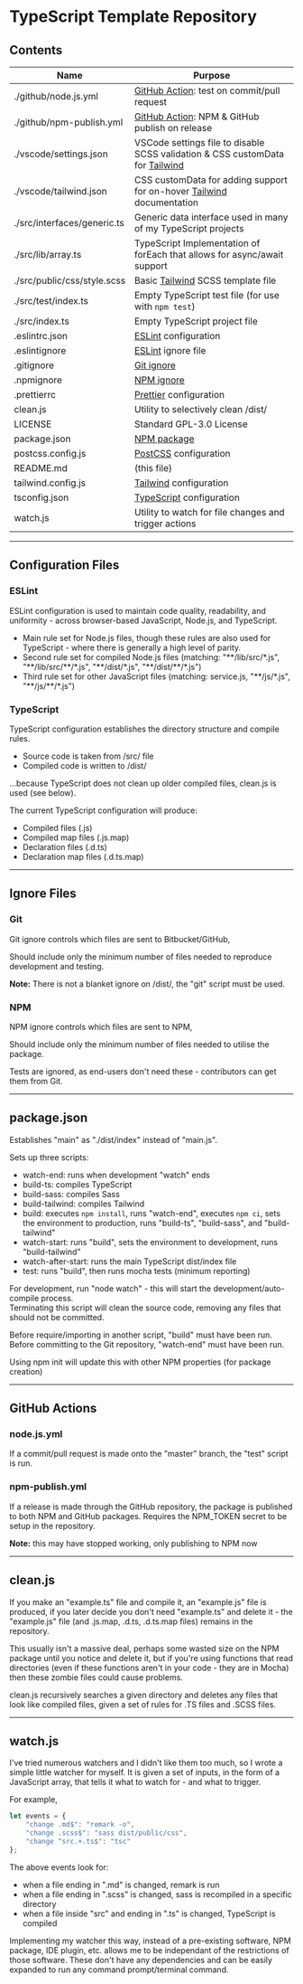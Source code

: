 # TypeScript Template Repository

## Contents

| Name                        | Purpose                                                                                                   |
| --------------------------- | --------------------------------------------------------------------------------------------------------- |
| ./github/node.js.yml        | [GitHub Action](https://github.com/features/actions): test on commit/pull request                         |
| ./github/npm-publish.yml    | [GitHub Action](https://github.com/features/actions): NPM & GitHub publish on release                     |
| ./vscode/settings.json      | VSCode settings file to disable SCSS validation & CSS customData for [Tailwind](https://tailwindcss.com/) |
| ./vscode/tailwind.json      | CSS customData for adding support for on-hover [Tailwind](https://tailwindcss.com/) documentation         |
| ./src/interfaces/generic.ts | Generic data interface used in many of my TypeScript projects                                             |
| ./src/lib/array.ts          | TypeScript Implementation of forEach that allows for async/await support                                  |
| ./src/public/css/style.scss | Basic [Tailwind](https://tailwindcss.com/) SCSS template file                                             |
| ./src/test/index.ts         | Empty TypeScript test file (for use with `npm test`)                                                      |
| ./src/index.ts              | Empty TypeScript project file                                                                             |
| .eslintrc.json              | [ESLint](eslint.org/) configuration                                                                       |
| .eslintignore               | [ESLint](eslint.org/) ignore file                                                                         |
| .gitignore                  | [Git ignore](https://git-scm.com/docs/gitignore)                                                          |
| .npmignore                  | [NPM ignore](https://docs.npmjs.com/using-npm/developers.html#keeping-files-out-of-your-package)          |
| .prettierrc                 | [Prettier](https://prettier.io/) configuration                                                            |
| clean.js                    | Utility to selectively clean /dist/                                                                       |
| LICENSE                     | Standard GPL-3.0 License                                                                                  |
| package.json                | [NPM package](https://docs.npmjs.com/files/package.json)                                                  |
| postcss.config.js           | [PostCSS](https://postcss.org/) configuration                                                             |
| README.md                   | (this file)                                                                                               |
| tailwind.config.js          | [Tailwind](https://tailwindcss.com/) configuration                                                        |
| tsconfig.json               | [TypeScript](https://www.typescriptlang.org/docs/handbook/tsconfig-json.html) configuration               |
| watch.js                    | Utility to watch for file changes and trigger actions                                                     |

---

## Configuration Files

### ESLint

ESLint configuration is used to maintain code quality, readability, and uniformity - across browser-based JavaScript, Node.js, and TypeScript.

-   Main rule set for Node.js files, though these rules are also used for TypeScript - where there is generally a high level of parity.
-   Second rule set for compiled Node.js files (matching: "\*\*/lib/src/\*.js", "\*\*/lib/src/\*\*/\*.js", "\*\*/dist/\*.js", "\*\*/dist/\*\*/\*.js")
-   Third rule set for other JavaScript files (matching: service.js, "\*\*/js/\*.js", "\*\*/js/\*\*/\*.js")

### TypeScript

TypeScript configuration establishes the directory structure and compile rules.

-   Source code is taken from /src/ file
-   Compiled code is written to /dist/

...because TypeScript does not clean up older compiled files, clean.js is used (see below).

The current TypeScript configuration will produce:

-   Compiled files (.js)
-   Compiled map files (.js.map)
-   Declaration files (.d.ts)
-   Declaration map files (.d.ts.map)

---

## Ignore Files

### Git

Git ignore controls which files are sent to Bitbucket/GitHub,

Should include only the minimum number of files needed to reproduce development and testing.

**Note:** There is not a blanket ignore on /dist/, the "git" script must be used.

### NPM

NPM ignore controls which files are sent to NPM,

Should include only the minimum number of files needed to utilise the package.

Tests are ignored, as end-users don't need these - contributors can get them from Git.

---

## package.json

Establishes "main" as "./dist/index" instead of "main.js".

Sets up three scripts:

-   watch-end: runs when development "watch" ends
-   build-ts: compiles TypeScript
-   build-sass: compiles Sass
-   build-tailwind: compiles Tailwind
-   build: executes `npm install`, runs "watch-end", executes `npm ci`, sets the environment to production, runs "build-ts", "build-sass", and "build-tailwind"
-   watch-start: runs "build", sets the environment to development, runs "build-tailwind"
-   watch-after-start: runs the main TypeScript dist/index file
-   test: runs "build", then runs mocha tests (minimum reporting)

For development, run "node watch" - this will start the development/auto-compile process.  
Terminating this script will clean the source code, removing any files that should not be committed.

Before require/importing in another script, "build" must have been run.  
Before committing to the Git repository, "watch-end" must have been run.

Using npm init will update this with other NPM properties (for package creation)

---

## GitHub Actions

### node.js.yml

If a commit/pull request is made onto the "master" branch, the "test" script is run.

### npm-publish.yml

If a release is made through the GitHub repository, the package is published to both NPM and GitHub packages. Requires the NPM_TOKEN secret to be setup in the repository.

**Note:** this may have stopped working, only publishing to NPM now

---

## clean.js

If you make an "example.ts" file and compile it, an "example.js" file is produced, if you later decide you don't need "example.ts" and delete it - the "example.js" file (and .js.map, .d.ts, .d.ts.map files) remains in the repository.

This usually isn't a massive deal, perhaps some wasted size on the NPM package until you notice and delete it, but if you're using functions that read directories (even if these functions aren't in your code - they are in Mocha) then these zombie files could cause problems.

clean.js recursively searches a given directory and deletes any files that look like compiled files, given a set of rules for .TS files and .SCSS files.

---

## watch.js

I've tried numerous watchers and I didn't like them too much, so I wrote a simple little watcher for myself. It is given a set of inputs, in the form of a JavaScript array, that tells it what to watch for - and what to trigger.

For example,

```js
let events = {
    "change .md$": "remark -o",
    "change .scss$": "sass dist/public/css",
    "change ^src.+.ts$": "tsc"
};
```

The above events look for:

-   when a file ending in ".md" is changed, remark is run
-   when a file ending in ".scss" is changed, sass is recompiled in a specific directory
-   when a file inside "src" and ending in ".ts" is changed, TypeScript is compiled

Implementing my watcher this way, instead of a pre-existing software, NPM package, IDE plugin, etc. allows me to be independant of the restrictions of those software. These don't have any dependencies and can be easily expanded to run any command prompt/terminal command.
